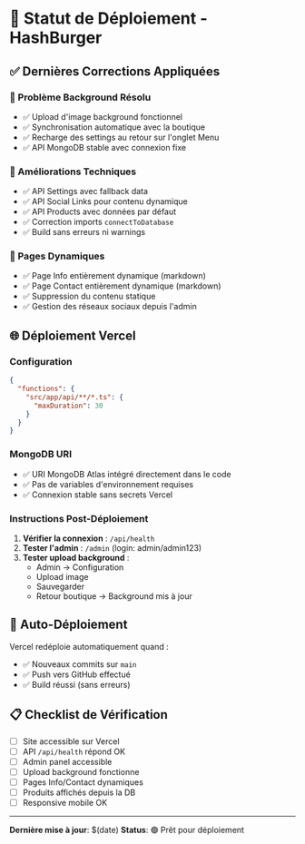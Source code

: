 # 🚀 Statut de Déploiement - HashBurger

## ✅ Dernières Corrections Appliquées

### 🎨 Problème Background Résolu
- ✅ Upload d'image background fonctionnel
- ✅ Synchronisation automatique avec la boutique
- ✅ Recharge des settings au retour sur l'onglet Menu
- ✅ API MongoDB stable avec connexion fixe

### 🔧 Améliorations Techniques
- ✅ API Settings avec fallback data
- ✅ API Social Links pour contenu dynamique  
- ✅ API Products avec données par défaut
- ✅ Correction imports `connectToDatabase`
- ✅ Build sans erreurs ni warnings

### 📱 Pages Dynamiques
- ✅ Page Info entièrement dynamique (markdown)
- ✅ Page Contact entièrement dynamique (markdown)
- ✅ Suppression du contenu statique
- ✅ Gestion des réseaux sociaux depuis l'admin

## 🌐 Déploiement Vercel

### Configuration
```json
{
  "functions": {
    "src/app/api/**/*.ts": {
      "maxDuration": 30
    }
  }
}
```

### MongoDB URI
- ✅ URI MongoDB Atlas intégré directement dans le code
- ✅ Pas de variables d'environnement requises
- ✅ Connexion stable sans secrets Vercel

### Instructions Post-Déploiement

1. **Vérifier la connexion** : `/api/health`
2. **Tester l'admin** : `/admin` (login: admin/admin123)
3. **Tester upload background** :
   - Admin → Configuration
   - Upload image
   - Sauvegarder
   - Retour boutique → Background mis à jour

## 🔄 Auto-Déploiement

Vercel redéploie automatiquement quand :
- ✅ Nouveaux commits sur `main`
- ✅ Push vers GitHub effectué
- ✅ Build réussi (sans erreurs)

## 📋 Checklist de Vérification

- [ ] Site accessible sur Vercel
- [ ] API `/api/health` répond OK
- [ ] Admin panel accessible
- [ ] Upload background fonctionne
- [ ] Pages Info/Contact dynamiques
- [ ] Produits affichés depuis la DB
- [ ] Responsive mobile OK

---
**Dernière mise à jour**: $(date)
**Status**: 🟢 Prêt pour déploiement